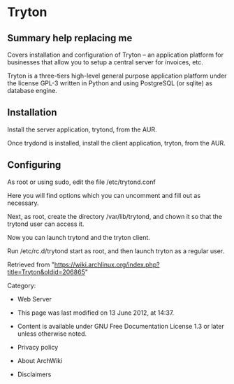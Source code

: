 Tryton
======

  

  Summary help replacing me
  ------------------------------------------------------------------------------------------------------------------------------------------------------
  Covers installation and configuration of Tryton – an application platform for businesses that allow you to setup a central server for invoices, etc.

Tryton is a three-tiers high-level general purpose application platform
under the license GPL-3 written in Python and using PostgreSQL (or
sqlite) as database engine.

Installation
------------

Install the server application, trytond, from the AUR.

Once trydond is installed, install the client application, tryton, from
the AUR.

Configuring
-----------

As root or using sudo, edit the file /etc/trytond.conf

Here you will find options which you can uncomment and fill out as
necessary.

Next, as root, create the directory /var/lib/trytond, and chown it so
that the trytond user can access it.

Now you can launch trytond and the tryton client.

Run /etc/rc.d/trytond start as root, and then launch tryton as a regular
user.

Retrieved from
"https://wiki.archlinux.org/index.php?title=Tryton&oldid=206865"

Category:

-   Web Server

-   This page was last modified on 13 June 2012, at 14:37.
-   Content is available under GNU Free Documentation License 1.3 or
    later unless otherwise noted.
-   Privacy policy
-   About ArchWiki
-   Disclaimers
